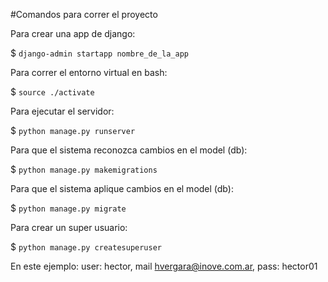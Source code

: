 #Comandos para correr el proyecto

Para crear una app de django:

$ ```django-admin startapp nombre_de_la_app ```

Para correr el entorno virtual en bash:

$ ```source ./activate```

Para ejecutar el servidor:

$ ```python manage.py runserver```

Para que el sistema reconozca cambios en el model (db):

$ ```python manage.py makemigrations```

Para que el sistema aplique cambios en el model (db):

$ ```python manage.py migrate```

Para crear un super usuario:

$ ```python manage.py createsuperuser```

En este ejemplo: user: hector, mail hvergara@inove.com.ar, pass: hector01